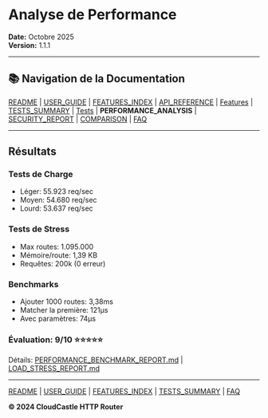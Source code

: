 # Analyse de Performance

**Date:** Octobre 2025  
**Version:** 1.1.1

---

## 📚 Navigation de la Documentation

[README](../../README.md) | [USER_GUIDE](USER_GUIDE.md) | [FEATURES_INDEX](FEATURES_INDEX.md) | [API_REFERENCE](API_REFERENCE.md) | [Features](features/) | [TESTS_SUMMARY](TESTS_SUMMARY.md) | [Tests](tests/) | **PERFORMANCE_ANALYSIS** | [SECURITY_REPORT](SECURITY_REPORT.md) | [COMPARISON](COMPARISON.md) | [FAQ](FAQ.md)

---

## Résultats

### Tests de Charge
- Léger: 55.923 req/sec
- Moyen: 54.680 req/sec  
- Lourd: 53.637 req/sec

### Tests de Stress
- Max routes: 1.095.000
- Mémoire/route: 1,39 KB
- Requêtes: 200k (0 erreur)

### Benchmarks
- Ajouter 1000 routes: 3,38ms
- Matcher la première: 121μs
- Avec paramètres: 74μs

### Évaluation: 9/10 ⭐⭐⭐⭐⭐

Détails: [PERFORMANCE_BENCHMARK_REPORT.md](tests/PERFORMANCE_BENCHMARK_REPORT.md) | [LOAD_STRESS_REPORT.md](tests/LOAD_STRESS_REPORT.md)

---

[README](../../README.md) | [USER_GUIDE](USER_GUIDE.md) | [FEATURES_INDEX](FEATURES_INDEX.md) | [TESTS_SUMMARY](TESTS_SUMMARY.md) | [FAQ](FAQ.md)

**© 2024 CloudCastle HTTP Router**

